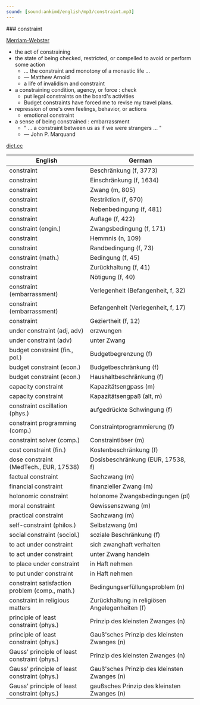 ```yaml
---
sound: [sound:ankimd/english/mp3/constraint.mp3]
---
```


\### constraint

[Merriam-Webster](https://www.merriam-webster.com/dictionary/constraint)

- the act of constraining
- the state of being checked, restricted, or compelled to avoid or perform some action
    - … the constraint and monotony of a monastic life …
    - — Matthew Arnold
    - a life of invalidism and constraint
- a constraining condition, agency, or force : check
    - put legal constraints on the board's activities
    - Budget constraints have forced me to revise my travel plans.
- repression of one's own feelings, behavior, or actions
    - emotional constraint
- a sense of being constrained : embarrassment
    - " … a constraint between us as if we were strangers … "
    - — John P. Marquand

[dict.cc](https://www.dict.cc/constraint)

| English        | German       |
| -------------- | ------------ |
| constraint | Beschränkung (f, 3773) |
| constraint | Einschränkung (f, 1634) |
| constraint | Zwang (m, 805) |
| constraint | Restriktion (f, 670) |
| constraint | Nebenbedingung (f, 481) |
| constraint | Auflage (f, 422) |
| constraint (engin.) | Zwangsbedingung (f, 171) |
| constraint | Hemmnis (n, 109) |
| constraint | Randbedingung (f, 73) |
| constraint (math.) | Bedingung (f, 45) |
| constraint | Zurückhaltung (f, 41) |
| constraint | Nötigung (f, 40) |
| constraint (embarrassment) | Verlegenheit (Befangenheit, f, 32) |
| constraint (embarrassment) | Befangenheit (Verlegenheit, f, 17) |
| constraint | Geziertheit (f, 12) |
| under constraint (adj, adv) | erzwungen |
| under constraint (adv) | unter Zwang |
| budget constraint (fin., pol.) | Budgetbegrenzung (f) |
| budget constraint (econ.) | Budgetbeschränkung (f) |
| budget constraint (econ.) | Haushaltbeschränkung (f) |
| capacity constraint | Kapazitätsengpass (m) |
| capacity constraint | Kapazitätsengpaß (alt, m) |
| constraint oscillation (phys.) | aufgedrückte Schwingung (f) |
| constraint programming (comp.) | Constraintprogrammierung (f) |
| constraint solver (comp.) | Constraintlöser (m) |
| cost constraint (fin.) | Kostenbeschränkung (f) |
| dose constraint (MedTech., EUR, 17538) | Dosisbeschränkung (EUR, 17538, f) |
| factual constraint | Sachzwang (m) |
| financial constraint | finanzieller Zwang (m) |
| holonomic constraint | holonome Zwangsbedingungen (pl) |
| moral constraint | Gewissenszwang (m) |
| practical constraint | Sachzwang (m) |
| self-constraint (philos.) | Selbstzwang (m) |
| social constraint (sociol.) | soziale Beschränkung (f) |
| to act under constraint | sich zwanghaft verhalten |
| to act under constraint | unter Zwang handeln |
| to place under constraint | in Haft nehmen |
| to put under constraint | in Haft nehmen |
| constraint satisfaction problem <CSP> (comp., math.) | Bedingungserfüllungsproblem (n) |
| constraint in religious matters | Zurückhaltung in religiösen Angelegenheiten (f) |
| principle of least constraint (phys.) | Prinzip des kleinsten Zwanges (n) |
| principle of least constraint (phys.) | Gauß'sches Prinzip des kleinsten Zwanges (n) |
| Gauss' principle of least constraint (phys.) | Prinzip des kleinsten Zwanges (n) |
| Gauss' principle of least constraint (phys.) | Gauß'sches Prinzip des kleinsten Zwanges (n) |
| Gauss' principle of least constraint (phys.) | gaußsches Prinzip des kleinsten Zwanges (n) |
